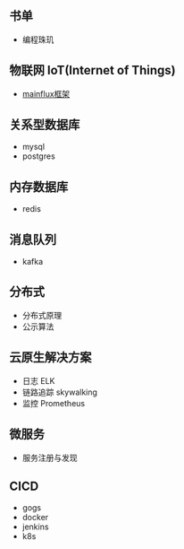 ## 书单

- 编程珠玑


## 物联网 loT(Internet of Things)
- [mainflux框架](./lot/mainflux/00-tree.md)



## 关系型数据库

- mysql
- postgres

## 内存数据库

- redis



## 消息队列

- kafka



## 分布式

- 分布式原理
- 公示算法



## 云原生解决方案

- 日志 ELK
- 链路追踪 skywalking
- 监控 Prometheus



## 微服务

- 服务注册与发现



## CICD

- gogs
- docker
- jenkins
- k8s